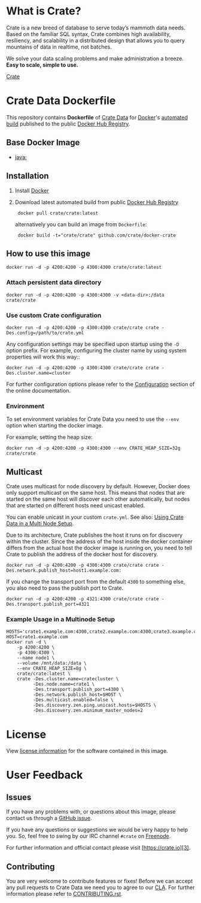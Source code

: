 # What is Crate?

Crate is a new breed of database to serve today’s mammoth data needs.
Based on the familiar SQL syntax, Crate combines high availability, resiliency, and scalability
in a distributed design that allows you to query mountains of data in realtime, not batches.

We solve your data scaling problems and make administration a breeze.
**Easy to scale, simple to use.**

[Crate][3]


# Crate Data Dockerfile

This repository contains **Dockerfile** of [Crate Data][3] for [Docker][1]'s [automated build][2]
published to the public [Docker Hub Registry][4].


## Base Docker Image

- [java:][5]

## Installation

1. Install [Docker][1]

2. Download latest automated build from public [Docker Hub Registry][2]

        docker pull crate/crate:latest

   alternatively you can build an image from `Dockerfile`:

        docker build -t="crate/crate" github.com/crate/docker-crate

## How to use this image

    docker run -d -p 4200:4200 -p 4300:4300 crate/crate:latest

### Attach persistent data directory

    docker run -d -p 4200:4200 -p 4300:4300 -v <data-dir>:/data crate/crate

### Use custom Crate configuration

    docker run -d -p 4200:4200 -p 4300:4300 crate/crate crate -Des.config=/path/to/crate.yml

Any configuration settings may be specified upon startup using the `-D` option prefix.
For example, configuring the cluster name by using system properties will work this way::

    docker run -d -p 4200:4200 -p 4300:4300 crate/crate crate -Des.cluster.name=cluster

For further configuration options please refer to the [Configuration][6] section of the online documentation.

### Environment

To set environment variables for Crate Data you need to use the ``--env`` option when starting
the docker image.

For example, setting the heap size:

    docker run -d -p 4200:4200 -p 4300:4300 --env CRATE_HEAP_SIZE=32g crate/crate

## Multicast

Crate uses multicast for node discovery by default. However, Docker does only support multicast on the same
host. This means that nodes that are started on the same host will discover each other automatically,
but nodes that are started on different hosts need unicast enabled.

You can enable unicast in your custom ``crate.yml``. See also: [Using Crate Data in a Multi Node Setup][7].

Due to its architecture, Crate publishes the host it runs on for discovery within the cluster. Since
the address of the host inside the docker container differs from the actual host the docker image is
running on, you need to tell Crate to publish the address of the docker host for discovery.

    docker run -d -p 4200:4200 -p 4300:4300 crate/crate crate -Des.network.publish_host=host1.example.com:

If you change the transport port from the default ``4300`` to something else, you also need to pass
the publish port to Crate.

    docker run -d -p 4200:4200 -p 4321:4300 crate/crate crate -Des.transport.publish_port=4321

### Example Usage in a Multinode Setup

    HOSTS='crate1.example.com:4300,crate2.example.com:4300,crate3.example.com:4300'
    HOST=crate1.example.com
    docker run -d \
        -p 4200:4200 \
        -p 4300:4300 \
        --name node1 \
        --volume /mnt/data:/data \
        --env CRATE_HEAP_SIZE=8g \
        crate/crate:latest \
        crate -Des.cluster.name=cratecluster \
              -Des.node.name=crate1 \
              -Des.transport.publish_port=4300 \
              -Des.network.publish_host=$HOST \
              -Des.multicast.enabled=false \
              -Des.discovery.zen.ping.unicast.hosts=$HOSTS \
              -Des.discovery.zen.minimum_master_nodes=2

# License

View [license information][8] for the software contained in this image.


# User Feedback

## Issues

If you have any problems with, or questions about this image,
please contact us through a [GitHub issue][9].

If you have any questions or suggestions we would be very happy to help you.
So, feel free to swing by our IRC channel `#crate` on [Freenode][10].

For further information and official contact please visit [https://crate.io][3].

## Contributing

You are very welcome to contribute features or fixes! Before we can accept any pull requests to Crate Data
we need you to agree to our [CLA][11]. For further information please refer to [CONTRIBUTING.rst][12].



[1]: https://www.docker.com
[2]: https://registry.hub.docker.com/u/crate/crate/
[3]: https://crate.io
[4]: https://registry.hub.docker.com/
[5]: https://registry.hub.docker.com/_/java/
[6]: https://crate.io/docs/stable/configuration.html
[7]: https://crate.io/docs/en/latest/best_practice/multi_node_setup.html
[8]: https://github.com/crate/crate/blob/master/LICENSE.txt
[9]: https://github.com/crate/docker-crate/issues
[10]: http://freenode.net
[11]: https://crate.io/community/contribute/
[12]: https://github.com/crate/crate/blob/master/CONTRIBUTING.rst
